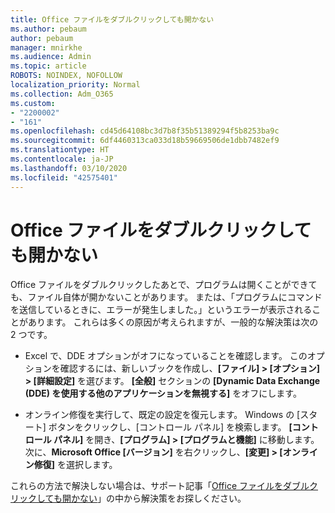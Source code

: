 ```yaml
---
title: Office ファイルをダブルクリックしても開かない
ms.author: pebaum
author: pebaum
manager: mnirkhe
ms.audience: Admin
ms.topic: article
ROBOTS: NOINDEX, NOFOLLOW
localization_priority: Normal
ms.collection: Adm_O365
ms.custom:
- "2200002"
- "161"
ms.openlocfilehash: cd45d64108bc3d7b8f35b51389294f5b8253ba9c
ms.sourcegitcommit: 6df4460313ca033d18b59669506de1dbb7482ef9
ms.translationtype: HT
ms.contentlocale: ja-JP
ms.lasthandoff: 03/10/2020
ms.locfileid: "42575401"
---
```

# <a name="double-clicking-an-office-file-fails-to-open-it"></a>Office ファイルをダブルクリックしても開かない

Office ファイルをダブルクリックしたあとで、プログラムは開くことができても、ファイル自体が開かないことがあります。 または、「プログラムにコマンドを送信しているときに、エラーが発生しました。」というエラーが表示されることがあります。 これらは多くの原因が考えられますが、一般的な解決策は次の 2 つです。

- Excel で、DDE オプションがオフになっていることを確認します。 このオプションを確認するには、新しいブックを作成し、**[ファイル] > [オプション] > [詳細設定]** を選びます。 **[全般]** セクションの **[Dynamic Data Exchange (DDE) を使用する他のアプリケーションを無視する]** をオフにします。

- オンライン修復を実行して、既定の設定を復元します。 Windows の [スタート] ボタンをクリックし、[コントロール パネル] を検索します。 **[コントロール パネル]** を開き、**[プログラム] > [プログラムと機能]** に移動します。 次に、**Microsoft Office [バージョン]** を右クリックし、**[変更] > [オンライン修復]** を選択します。

これらの方法で解決しない場合は、サポート記事「[Office ファイルをダブルクリックしても開かない](https://support.office.com/article/Double-clicking-an-Office-file-fails-to-open-it-1e9c0ad9-34c8-4440-a42e-d30186b29ed6)」の中から解決策をお探しください。
